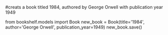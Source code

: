 #creats a book titled 1984, authored by George Orwell with publication year 1949

from bookshelf.models import Book
new_book = Book(title='1984', author='George Orwell', publication_year=1949)
new_book.save()

